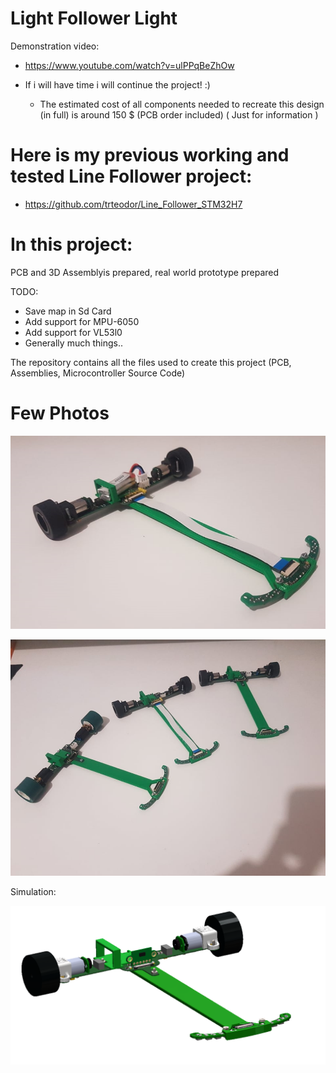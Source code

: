# Light Follower Light

Demonstration video:
* https://www.youtube.com/watch?v=ulPPqBeZhOw

* If i will have time i will continue the project!  :) 

  * The estimated cost of all components needed to recreate this design (in full) is around 150 $ (PCB order included) ( Just for information )

# Here is my previous working and tested Line Follower project:
* https://github.com/trteodor/Line_Follower_STM32H7



# In this project:

PCB and 3D Assemblyis prepared, real world prototype prepared

TODO:

* Save map in Sd Card
* Add support for MPU-6050
* Add support for VL53l0
* Generally much things..

The repository contains all the files used to create this project (PCB, Assemblies, Microcontroller Source Code)

# Few Photos

![FristPrototypePhoto](https://github.com/trteodor/LineFollower_Light/blob/master/Pictures/RobotFotoMain.png)

![SmallFamily](https://github.com/trteodor/LineFollower_Light/blob/master/Pictures/SweetFamily.jpg)

Simulation:

![draftView](https://github.com/trteodor/LineFollower_Light/blob/master/Pictures/LF_Final_SimuAssebly.PNG)